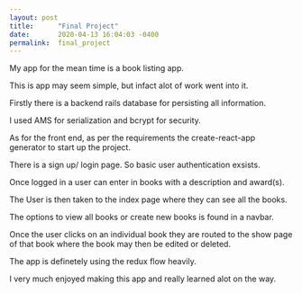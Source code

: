 ```yaml
---
layout: post
title:      "Final Project"
date:       2020-04-13 16:04:03 -0400
permalink:  final_project
---
```



My app for the mean time is a book listing app.

This is app may seem simple, but infact alot of work went into it. 

Firstly there is a backend rails database for persisting all information.

I used AMS for serialization and bcrypt for security.

As for the front end, as per the requirements the create-react-app generator to start up the project. 

There is a sign up/ login page. So basic user authentication exsists. 

Once logged in a user can enter in books with a description and award(s). 

The User is then taken to the index page where they can see all the books. 

The options to view all books or create new books is found in a navbar.

Once the user clicks on an individual book they are routed to the show page of that book where the book may then be edited or deleted. 


The app is definetely using the redux flow heavily. 

I very much enjoyed making this app and really learned alot on the way.  
